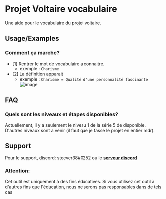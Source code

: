 # Projet Voltaire vocabulaire
Une aide pour le vocabulaire du projet voltaire. 


## Usage/Examples

### Comment ça marche?
* [1] Rentrer le mot de vocabulaire a connaitre.
    * exemple : `Charisme`
* [2] La définition apparait
    * exemple : `Charisme = Qualité d'une personnalité fascinante`
![image](https://i.imgur.com/c7r7tP2.png)

## FAQ

### Quels sont les niveaux et étapes disponibles?
Actuellement, il y a seulement le niveau 1 de la série 5 de disponible. D'autres niveaux sont a venir (il faut que je fasse le projet en entier mdr).
## Support

Pour le support, discord: steever38#0252 ou le [__serveur discord__](https://www.discord.gg/dyCggt695tT)


### Attention:

Cet outil est uniquement à des fins éducatives. Si vous utilisez cet outil à d'autres fins que l'éducation, nous ne serons pas responsables dans de tels cas
